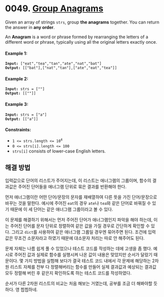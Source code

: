 # 0049. [Group Anagrams](https://leetcode.com/problems/group-anagrams)

Given an array of strings `strs`, group **the anagrams** together. You can return the answer in **any order**.

An **Anagram** is a word or phrase formed by rearranging the letters of a different word or phrase, typically using all the original letters exactly once.

#### Example 1:

<pre><code><strong>Input:</strong> ["eat","tea","tan","ate","nat","bat"]
<strong>Output:</strong> [["bat"],["nat","tan"],["ate","eat","tea"]]</code></pre>

#### Example 2:

<pre><code><strong>Input:</strong> strs = [""]
<strong>Output:</strong> [[""]]</code></pre>

#### Example 3:

<pre><code><strong>Input:</strong> strs = ["a"]
<strong>Output:</strong> [["a"]]</code></pre>

#### Constraints:

- <code>1 <= strs.length <= 10<sup>4</sup></code>
- <code>0 <= strs[i].length <= 100</code>
- <code>strs[i]</code> consists of lower-case English letters.

## 해결 방법

입력값으로 단어의 리스트가 주어지는데, 이 리스트는 애너그램의 그룹이며, 함수의 결과값은 주어진 단어들을 애너그램 단위로 묶은 결과를 반환해야 한다.

먼저 애너그램이란 어떤 단어/문장의 문자를 재배열하여 다른 뜻을 가진 단어/문장으로 바꾸는 것을 말한다. 예시에 주어진 `eat`의 경우 `ate`나 `tea`와 같은 단어로 바꿔질 수 있기 때문에 이 세 단어는 같은 애너그램 그룹이라고 볼 수 있다.

이 문제를 해결하기 위해서는 먼저 주어진 단어가 애너그램인지 파악을 해야 하는데, 이는 주어진 단어를 문자 단위로 정렬하여 같은 값을 가질 경우로 간단하게 확인할 수 있다. 그리고 `dict`를 사용하여 같은 애너그램 그룹일 경우엔 묶어주면 된다. 조건에 입력 값은 무조건 소문자라고 하였기 때문에 대소문자 처리는 따로 안 해주어도 된다.

문제 자체는 나름 쉽게 풀 수 있었으나 테스트 코드를 작성하는 데에 고생을 좀 했다. 예시로 주어진 값과 실제로 함수를 실행시켜 나온 값이 내용은 맞았지만 순서가 달랐기 때문이다. 몇 가지 방법을 실험해 보다가 결국 테스트 코드 내에서 각 문제에 해당하는 2차원 리스트 자체를 전부 다 정렬해버리는 함수를 만들어 실제 결과값과 예상되는 결과값 모두 정렬해 버린 후 같은지 확인하도록 하는 테스트 코드를 작성하였다.

순서가 다른 2차원 리스트의 비교는 처음 해보는 거였는데, 공부를 조금 더 해봐야할 듯 하다. 영 찝찝하네.
